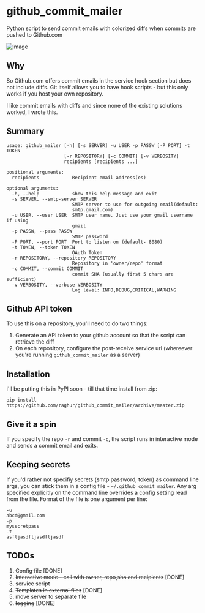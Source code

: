 github_commit_mailer
====================
Python script to send commit emails with colorized diffs when commits are pushed to Github.com

![image](assets/snapshot1.png)

## Why
So Github.com offers commit emails in the service hook section but does not include diffs. Git itself allows you to have hook scripts - but this only works if you host your own repository.

I like commit emails with diffs and since none of the existing solutions worked, I wrote this.

## Summary

```
usage: github_mailer [-h] [-s SERVER] -u USER -p PASSW [-P PORT] -t TOKEN
                     [-r REPOSITORY] [-c COMMIT] [-v VERBOSITY]
                     recipients [recipients ...]

positional arguments:
  recipients            Recipient email address(es)

optional arguments:
  -h, --help            show this help message and exit
  -s SERVER, --smtp-server SERVER
                        SMTP server to use for outgoing email(default:
                        smtp.gmail.com)
  -u USER, --user USER  SMTP user name. Just use your gmail username if using
                        gmail
  -p PASSW, --pass PASSW
                        SMTP password
  -P PORT, --port PORT  Port to listen on (default- 8080)
  -t TOKEN, --token TOKEN
                        OAuth Token
  -r REPOSITORY, --repository REPOSITORY
                        Repository in 'owner/repo' format
  -c COMMIT, --commit COMMIT
                        commit SHA (usually first 5 chars are sufficient)
  -v VERBOSITY, --verbose VERBOSITY
                        Log level: INFO,DEBUG,CRITICAL,WARNING
```

## Github API token

To use this on a repository, you'll need to do two things:
1. Generate an API token to your github account so that the script can retrieve the diff
2. On each repository, configure the post-receive service url (whereever you're running `github_commit_mailer` as a server)

## Installation

I'll be putting this in PyPI soon - till that time install from zip:
```
pip install https://github.com/raghur/github_commit_mailer/archive/master.zip
```

## Give it a spin
If you specify the repo `-r` and commit `-c`, the script runs in interactive mode and sends a commit email and exits. 

## Keeping secrets
If you'd rather not specifiy secrets (smtp password, token) as command line args, you can stick them in a config file -  `~/.github_commit_mailer`. Any arg specified explicitly on the command line overrides a config setting read from the file. Format of the file is one argument per line:

```
-u
abcd@gmail.com
-p
mysecretpass
-t
asfljasdfljasdfljasdf
```

## TODOs

1. ~~Config file~~ [DONE]
1. ~~Interactive mode - call with owner, repo,sha and recipients~~ [DONE]
1. service script
1. ~~Templates in external files~~ [DONE]
1. move server to separate file
1. ~~logging~~ [DONE]

